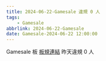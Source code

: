 ```yaml
---
title: 2024-06-22-Gamesale 違規 0 人
tags:
    - Gamesale
abbrlink: 2024-06-22-Gamesale
date: Gamesale-2024-06-22 12:00:00
---
```

Gamesale 板 [板規連結](https://www.ptt.cc/bbs/Gossiping/M.1637425085.A.07D.html)
昨天違規 0 人
